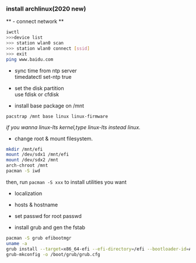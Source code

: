 ### install archlinux(2020 new)

** - connect network **

```bash
iwctl
>>>device list
>>> station wlan0 scan
>>> station wlan0 connect [ssid]
>>> exit
ping www.baidu.com
```

- sync time from ntp server</br>
  timedatectl set-ntp true

- set the disk partition</br>
  use fdisk or cfdisk

- install base package on /mnt

```
pacstrap /mnt base linux linux-firmware
```

_if you wanna linux-lts kernel,type linux-lts instead linux._

- change root & mount filesystem.

```bash
mkdir /mnt/efi
mount /dev/sdx1 /mnt/efi
mount /dev/sdx2 /mnt
arch-chroot /mnt
pacman -S iwd
```

then, run `pacman -S xxx` to install utilities you want

- localization

- hosts & hostname

- set passwd for root
  passwd

- install grub and gen the fstab

```bash
pacman -S grub efibootmgr
uname -a
grub install --target=x86_64-efi --efi-directory=/efi --bootloader-id=ArchLinux
grub-mkconfig -o /boot/grub/grub.cfg
```
